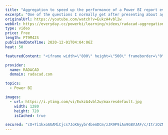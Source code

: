 ```yaml
---
title: "Aggregation to speed up the performance of a Power BI report even if all IMPORTED"
excerpt: "One of the questions I normally get after presenting about aggregations in Power BI is that, does the aggregation works only for Composite mode and in scenarios to speed up the DirectQuery? or does it work in import mode as well? This video is about this question and shows how you can speed up your model"
originalUrl: https://youtube.com/watch?v=EukzA4vbl2w
webUrl: https://everyday.cc/powerbi/learning/videos/radacad-aggregation-to-speed-up-the-performance-of-a-power-bi-report-even-if-all-imported/
type: video
price: Free
length: PT9M42S
publishedDateTime: 2020-12-01T04:04:06Z
heat: 50

featuredContent: "<iframe width=\"800\" height=\"500\" frameborder=\"0\" src=\"https://www.youtube.com/embed/EukzA4vbl2w\" allow=\"accelerometer; autoplay; encrypted-media; gyroscope; picture-in-picture\" allowfullscreen></iframe>"

provider:
  name: RADACAD
  domain: radacad.com

topics:
  - Power BI

images:
  - url: https://i.ytimg.com/vi/EukzA4vbl2w/maxresdefault.jpg
    width: 1280
    height: 720
    isCached: true

secured: "cO+7i1kxoAUAMiCjcs7JoK6yybr4bemDCm/zJR9P9iAo9GBVJAF/c/ItrzOZNieATB6O+40itv96LVQ97c5GOkoqHtrmemR1Q0rO90WCYlStDgktY/1/lkYzZhzgfHx6Vl/B+R4RKByPZAX6GiBnSZVdtFP3WXk94gfjKjSXCcWOXdltJrIn/WHU0mdHhY/doA00Etddh4vYcnLQqYLUSNhCN1lClSfy1VtciTKvbUEK/GTPBEV/hgxgnEOpxZML7k+Iz6Al62acekn0ELKqKyuzamOpdzzpHZQLVKweUqLFrPdiIv2rcvGxB6nUVrDJ2f9fx+XjJKsZALREEINBqcsuBAJpuwOfYZSXAnVvd1U6mdloh7RjSP96X0QY1jsk64XuIG/6tD1o4yuGcEJ4/6m4h6FjTjlNMzerG9t8KJA=;ZvcpWj4cHK/zqruV7lCPDg=="
---
```



